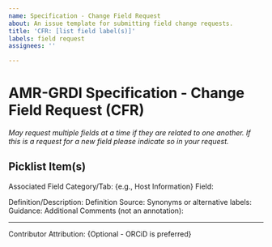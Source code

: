 ```yaml
---
name: Specification - Change Field Request
about: An issue template for submitting field change requests.
title: 'CFR: [list field label(s)]'
labels: field request
assignees: ''

---
```


# AMR-GRDI Specification - Change Field Request (CFR)
_May request multiple fields at a time if they are related to one another. If this is a request for a new field please indicate so in your request._

## Picklist Item(s)

Associated Field Category/Tab: {e.g., Host Information}
Field:

Definition/Description:
Definition Source:
Synonyms or alternative labels:
Guidance:
Additional Comments (not an annotation):

--- 
Contributor Attribution: {Optional - ORCiD is preferred}
